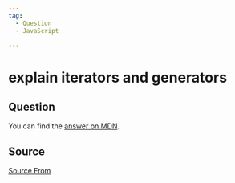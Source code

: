 ```yaml
---
tag:
  - Question
  - JavaScript

---
```

  
# explain iterators and generators

## Question
You can find the [answer on MDN](https://developer.mozilla.org/en-US/docs/Web/JavaScript/Guide/Iterators_and_Generators).




##  Source
[Source From](https://bigfrontend.dev/question/generator-itarables)

  